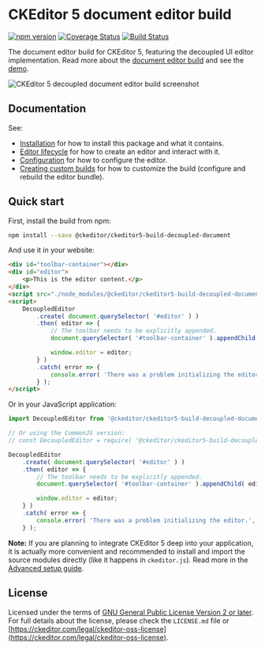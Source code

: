 CKEditor 5 document editor build
========================================

[![npm version](https://badge.fury.io/js/%40ckeditor%2Fckeditor5-build-decoupled-document.svg)](https://www.npmjs.com/package/@ckeditor/ckeditor5-build-decoupled-document)
[![Coverage Status](https://coveralls.io/repos/github/ckeditor/ckeditor5/badge.svg?branch=master)](https://coveralls.io/github/ckeditor/ckeditor5?branch=master)
[![Build Status](https://travis-ci.com/ckeditor/ckeditor5.svg?branch=master)](https://app.travis-ci.com/github/ckeditor/ckeditor5)

The document editor build for CKEditor 5, featuring the decoupled UI editor implementation. Read more about the [document editor build](https://ckeditor.com/docs/ckeditor5/latest/installation/getting-started/predefined-builds.html#document-editor) and see the [demo](https://ckeditor.com/docs/ckeditor5/latest/examples/builds/document-editor.html).

![CKEditor 5 decoupled document editor build screenshot](https://c.cksource.com/a/1/img/npm/ckeditor5-build-decoupled-document.png)

## Documentation

See:

* [Installation](https://ckeditor.com/docs/ckeditor5/latest/installation/getting-started/quick-start.html) for how to install this package and what it contains.
* [Editor lifecycle](https://ckeditor.com/docs/ckeditor5/latest/installation/getting-started/editor-lifecycle.html) for how to create an editor and interact with it.
* [Configuration](https://ckeditor.com/docs/ckeditor5/latest/installation/getting-started/configuration.html) for how to configure the editor.
* [Creating custom builds](https://ckeditor.com/docs/ckeditor5/latest/installation/getting-started/quick-start.html#building-the-editor-from-source) for how to customize the build (configure and rebuild the editor bundle).

## Quick start

First, install the build from npm:

```bash
npm install --save @ckeditor/ckeditor5-build-decoupled-document
```

And use it in your website:

```html
<div id="toolbar-container"></div>
<div id="editor">
	<p>This is the editor content.</p>
</div>
<script src="./node_modules/@ckeditor/ckeditor5-build-decoupled-document/build/ckeditor.js"></script>
<script>
	DecoupledEditor
		.create( document.querySelector( '#editor' ) )
		.then( editor => {
			// The toolbar needs to be explicitly appended.
			document.querySelector( '#toolbar-container' ).appendChild( editor.ui.view.toolbar.element );

			window.editor = editor;
		} )
		.catch( error => {
			console.error( 'There was a problem initializing the editor.', error );
		} );
</script>
```

Or in your JavaScript application:

```js
import DecoupledEditor from '@ckeditor/ckeditor5-build-decoupled-document';

// Or using the CommonJS version:
// const DecoupledEditor = require( '@ckeditor/ckeditor5-build-decoupled-document' );

DecoupledEditor
	.create( document.querySelector( '#editor' ) )
	.then( editor => {
		// The toolbar needs to be explicitly appended.
		document.querySelector( '#toolbar-container' ).appendChild( editor.ui.view.toolbar.element );

		window.editor = editor;
	} )
	.catch( error => {
		console.error( 'There was a problem initializing the editor.', error );
	} );
```

**Note:** If you are planning to integrate CKEditor 5 deep into your application, it is actually more convenient and recommended to install and import the source modules directly (like it happens in `ckeditor.js`). Read more in the [Advanced setup guide](https://ckeditor.com/docs/ckeditor5/latest/installation/advanced/advanced-setup.html).

## License

Licensed under the terms of [GNU General Public License Version 2 or later](http://www.gnu.org/licenses/gpl.html). For full details about the license, please check the `LICENSE.md` file or [https://ckeditor.com/legal/ckeditor-oss-license](https://ckeditor.com/legal/ckeditor-oss-license).

